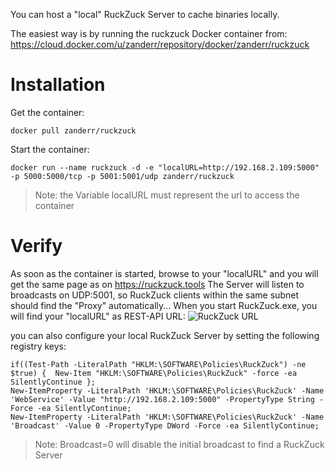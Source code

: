 You can host a "local" RuckZuck Server to cache binaries locally.

The easiest way is by running the ruckzuck Docker container from:
https://cloud.docker.com/u/zanderr/repository/docker/zanderr/ruckzuck

# Installation
Get the container:
```
docker pull zanderr/ruckzuck
```

Start the container:
```
docker run --name ruckzuck -d -e "localURL=http://192.168.2.109:5000" -p 5000:5000/tcp -p 5001:5001/udp zanderr/ruckzuck
```
>Note: the Variable localURL must represent the url to access the container

# Verify
As soon as the container is started, browse to your "localURL" and you will get the same page as on https://ruckzuck.tools
The Server will listen to broadcasts on UDP:5001, so RuckZuck clients within the same subnet should find the "Proxy" automatically... When you start RuckZuck.exe, you will find your "localURL" as REST-API URL:
![RuckZuck URL](https://user-images.githubusercontent.com/11909453/63156270-9c8ee480-c014-11e9-9a0f-09082691c87c.png)

you can also configure your local RuckZuck Server by setting the following registry keys:
```
if((Test-Path -LiteralPath "HKLM:\SOFTWARE\Policies\RuckZuck") -ne $true) {  New-Item "HKLM:\SOFTWARE\Policies\RuckZuck" -force -ea SilentlyContinue };
New-ItemProperty -LiteralPath 'HKLM:\SOFTWARE\Policies\RuckZuck' -Name 'WebService' -Value "http://192.168.2.109:5000" -PropertyType String -Force -ea SilentlyContinue;
New-ItemProperty -LiteralPath 'HKLM:\SOFTWARE\Policies\RuckZuck' -Name 'Broadcast' -Value 0 -PropertyType DWord -Force -ea SilentlyContinue;
```
>Note: Broadcast=0 will disable the initial broadcast to find a RuckZuck Server